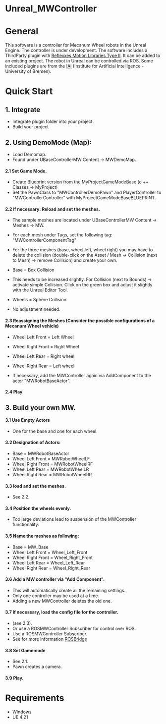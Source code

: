 # Unreal_MWController


# General

This software is a controller for Mecanum Wheel robots in the Unreal Engine. The controller is under development. The software includes a       ThirdParty plugin with [Reflexxes Motion Libraries Type II](http://www.reflexxes.ws/software/typeiirml/v1.2.6/docs/index.html). It can be added to an existing project. The robot in Unreal can be controlled via ROS. Some included plugins are from the  [IAI](https://github.com/robcog-iai) (Institute for Artificial Intelligence - University of Bremen).

# Quick Start
## 1. Integrate
* Integrate plugin folder into your project.
* Build your project

## 2. Using DemoMode (Map):
* Load Demomap.
* Found under UBaseControllerMW Content -> MWDemoMap.

#### 2.1 Set Game Mode.
* Create Blueprint version from the MyProjectGameModeBase (c ++ Classes -> MyProject)
* Set the PawnClass to "MWControllerDemoPawn" and PlayerController to "MWControllerController" with MyProjectGameModeBaseBLUEPRINT.

#### 2.2 If necessary: Reload and set the meshes.
* The sample meshes are located under UBaseControllerMW Content -> Meshes -> MW.
* For each mesh under Tags, set the following tag: "MWControllerComponentTag"
* For the three meshes (base, wheel left, wheel right) you may have to delete the collision (double-click on the Asset / Mesh -> Collision (next to Mesh) -> remove Collision) and create your own.

* Base = Box Collision
* This needs to be increased slightly. For Collision (next to Bounds) -> activate simple Collision. Click on the green box and adjust it slightly with the Unreal Editor Tool.

* Wheels = Sphere Collision
* No adjustment needed.

#### 2.3 Reassigning the Meshes (Consider the possible configurations of a Mecanum Wheel vehicle)
* Wheel Left Front   = Left Wheel
* Wheel Right Front  = Right Wheel
* Wheel Left Rear    = Right wheel
* Wheel Right Rear   = Left wheel

* If necessary, add the MWController again via AddComponent to the actor "MWRobotBaseActor".

#### 2.4 Play

## 3. Build your own MW.
#### 3.1 Use Empty Actors 
* One for the base and one for each wheel.

#### 3.2 Designation of Actors:
* Base              = MWRobotBaseActor
* Wheel Left Front  = MWRobotWheelLF
* Wheel Right Front = MWRobotWheelRF
* Wheel Left Rear   = MWRobotWheelLR
* Wheel Right Rear  = MWRobotWheelRR

#### 3.3 load and set the meshes.
* See 2.2.

#### 3.4 Position the wheels evenly.
* Too large deviations lead to suspension of the MWController functionality.

#### 3.5 Name the meshes as following:
* Base               = MW_Base
* Wheel Left Front   = Wheel_Left_Front
* Wheel Right Front  = Wheel_Right_Front
* Wheel Left Rear    = Wheel_Left_Rear
* Wheel Right Rear   = Wheel_Right_Rear

#### 3.6 Add a MW controller via "Add Component".
* This will automatically create all the remaining settings.
* Only one controller may be used at a time.
* Adding a new MWController deletes the old one.

#### 3.7 If necessary, load the config file for the controller.
* (see 2.3). 
* Or use a ROSMWController Subscriber for control over ROS.
* Use a ROSMWController Subscriber. 
* See for more information [ROSBridge]( https://github.com/robcog-iai/UROSBridge)

#### 3.8 Set Gamemode
* See 2.1.
* Pawn creates a camera.

#### 3.9 Play.

# Requirements
- Windows 
- UE 4.21
